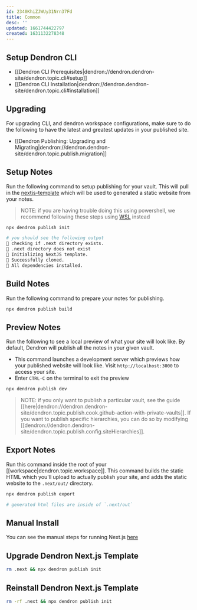 ```yaml
---
id: 2340KhiZJWUy31Nrn37Fd
title: Common
desc: ''
updated: 1661744422797
created: 1631132278348
---
```


## Setup Dendron CLI

- [[Dendron CLI Prerequisites|dendron://dendron.dendron-site/dendron.topic.cli#setup]]
- [[Dendron CLI Installation|dendron://dendron.dendron-site/dendron.topic.cli#installation]]

## Upgrading

For upgrading CLI, and dendron workspace configurations, make sure to do the following to have the latest and greatest updates in your published site.

- [[Dendron Publishing: Upgrading and Migrating|dendron://dendron.dendron-site/dendron.topic.publish.migration]]

## Setup Notes

Run the following command to setup publishing for your vault. This will pull in the [nextjs-template](https://github.com/dendronhq/nextjs-template) which will be used to generated a static website from your notes.

> NOTE: if you are having trouble doing this using powershell, we recommend following these steps using [WSL](https://docs.microsoft.com/en-us/windows/wsl/install) instead

```sh
npx dendron publish init

# you should see the following output
🌱 checking if .next directory exists.
🌱 .next directory does not exist
🌱 Initializing NextJS template.
🌱 Successfully cloned.
🌱 All dependencies installed.
```

## Build Notes

Run the following command to prepare your notes for publishing.

```sh
npx dendron publish build
```

## Preview Notes
Run the following to see a local preview of what your site will look like. By default, Dendron will publish all the notes in your given vault. 
- This command launches a development server which previews how your published website will look like.  Visit `http://localhost:3000` to access your site.
- Enter `CTRL-C` on the terminal to exit the preview
```sh
npx dendron publish dev
```

> NOTE: if you only want to publish a particular vault, see the guide [[here|dendron://dendron.dendron-site/dendron.topic.publish.cook.github-action-with-private-vaults]]. If you want to publish specific hierarchies, you can do so by modifying [[dendron://dendron.dendron-site/dendron.topic.publish.config.siteHierarchies]].

## Export Notes

Run this command inside the root of your [[workspace|dendron.topic.workspace]]. This command builds the static HTML which you'll upload to actually publish your site, and adds the static website to the `.next/out/` directory.

```sh
npx dendron publish export

# generated html files are inside of `.next/out`
```

## Manual Install

You can see the manual steps for running Next.js [here](https://github.com/dendronhq/dendron/blob/5f6ba8c75b3a2921de70ac784237441b03374dea/packages/dendron-cli/src/commands/publishCLICommand.ts#L287)

## Upgrade Dendron Next.js Template

```sh
rm .next && npx dendron publish init
```

## Reinstall Dendron Next.js Template

```sh
rm -rf .next && npx dendron publish init
```

##
